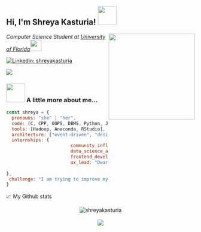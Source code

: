 <h2> Hi, I'm Shreya Kasturia! <img src="https://media.giphy.com/media/mGcNjsfWAjY5AEZNw6/giphy.gif" width="50"></h2>
<img align='right' src="https://media.giphy.com/media/ieyl9zmCjO4b4t6qoY/giphy.gif" width="230">
<p><em>Computer Science Student at <a href="http://www.unb.br">University of Florida</a><img src="https://media.giphy.com/media/fYSnHlufseco8Fh93Z/giphy.gif" width="30"> 
</em></p>

[![Linkedin: shreyakasturia](https://img.shields.io/badge/-shreyakasturia-blue?style=flat-square&logo=Linkedin&logoColor=white&link=https://www.linkedin.com/in/shreyakasturia/)](https://www.linkedin.com/in/shreyakasturia/)

![](https://komarev.com/ghpvc/?username=shreyakasturia)
### <img src="https://media.giphy.com/media/VgCDAzcKvsR6OM0uWg/giphy.gif" width="50"> A little more about me...  

```javascript
const shreya = {
  pronouns: "she" | "her",
  code: [C, CPP, OOPS, DBMS, Python, Java, R, ReactJS],
  tools: [Hadoop, Anaconda, RStudio],
  architecture: ["event-driven", "design system pattern", "organization"],
  internships: {
                        community_influencer: "Unschool",
                        data_science_and_business_analytics_intern: "The Sparks Foundation",
                        frontend_developer_summer_intern: "Super AI",
                        ux_lead: "Dwarka Physician Forum"
                        
},
 challenge: "I am trying to improve my technical and analytical skills"
}
```

📈 My Github stats <br />
<p align="center">
  <img src="https://github-readme-stats.vercel.app/api?username=shreyakasturia&show_icons=true" alt="shreyakasturia" />  
  <br />
  <br />
  <img src="https://github-readme-stats.vercel.app/api/top-langs/?username=shreyakasturia&layout=compact alt="top-langs" />
</p>
